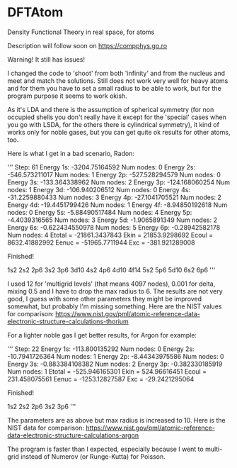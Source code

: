 # DFTAtom
Density Functional Theory in real space, for atoms

Description will follow soon on https://compphys.go.ro

Warning! It still has issues!

I changed the code to 'shoot' from both 'infinity' and from the nucleus and meet and match the solutions. Still does not work very well for heavy atoms and for them you have to set a small radius to be able to work, but for the program purpose it seems to work okish.

As it's LDA and there is the assumption of spherical symmetry (for non occupied shells you don't really have it except for the 'special' cases when you go with LSDA, for the others there is cylindrical symmetry), it kind of works only for noble gases, but you can get quite ok results for other atoms, too.

Here is what I get in a bad scenario, Radon:

'''
Step: 61
Energy 1s: -3204.75164592 Num nodes: 0
Energy 2s: -546.573211017 Num nodes: 1
Energy 2p: -527.528294579 Num nodes: 0
Energy 3s: -133.364338962 Num nodes: 2
Energy 3p: -124.168060254 Num nodes: 1
Energy 3d: -106.940206512 Num nodes: 0
Energy 4s: -31.2259880433 Num nodes: 3
Energy 4p: -27.1041705521 Num nodes: 2
Energy 4d: -19.4451799426 Num nodes: 1
Energy 4f: -8.94850192618 Num nodes: 0
Energy 5s: -5.88490517484 Num nodes: 4
Energy 5p: -4.4039316565 Num nodes: 3
Energy 5d: -1.9065891349 Num nodes: 2
Energy 6s: -0.622434550978 Num nodes: 5
Energy 6p: -0.28942582178 Num nodes: 4
Etotal = -21861.3437843 Ekin = 21853.9298692 Ecoul = 8632.41882992 Eenuc = -51965.7711944 Exc = -381.921289008

Finished!

1s2 2s2 2p6 3s2 3p6 3d10 4s2 4p6 4d10 4f14 5s2 5p6 5d10 6s2 6p6
'''

I used 12 for 'multigrid levels' (that means 4097 nodes), 0.001 for delta, mixing 0.5 and I have to drop the max radius to 6.
The results are not very good, I guess with some other parameters they might be improved somewhat, but probably I'm missing something. Here are the NIST values for comparison: https://www.nist.gov/pml/atomic-reference-data-electronic-structure-calculations-thorium

For a lighter noble gas I get better results, for Argon for example:

'''
Step: 22
Energy 1s: -113.800135292 Num nodes: 0
Energy 2s: -10.7941726364 Num nodes: 1
Energy 2p: -8.44343975586 Num nodes: 0
Energy 3s: -0.883384108382 Num nodes: 2
Energy 3p: -0.382330185919 Num nodes: 1
Etotal = -525.946165301 Ekin = 524.96616451 Ecoul = 231.458075561 Eenuc = -1253.12827587 Exc = -29.2421295064

Finished!

1s2 2s2 2p6 3s2 3p6 
'''

The parameters are as above but max radius is increased to 10. 
Here is the NIST data for comparison: https://www.nist.gov/pml/atomic-reference-data-electronic-structure-calculations-argon

The program is faster than I expected, especially because I went to multi-grid instead of Numerov (or Runge-Kutta) for Poisson.


